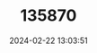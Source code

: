 ---
title: "135870"
category: "Pseudohynobius kuankuoshuiensis"
draft: false
date: 2024-02-22 13:03:51
languages:
  Chinese: ["宽阔水拟小鲵"]
  English: ["Kuankuoshui Salamander"]
---